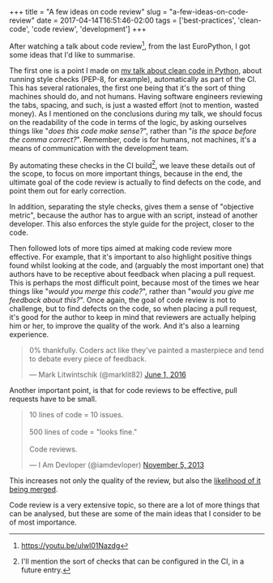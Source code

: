 +++
title = "A few ideas on code review"
slug = "a-few-ideas-on-code-review"
date = 2017-04-14T16:51:46-02:00
tags = ['best-practices', 'clean-code', 'code review', 'development']
+++

After watching a talk about code review[^1], from the last EuroPython, I
got some ideas that I\'d like to summarise.

The first one is a point I made on [my talk about clean code in
Python](link://slug/my-talk-europython-2016), about running style checks
(PEP-8, for example), automatically as part of the CI. This has several
rationales, the first one being that it\'s the sort of thing machines
should do, and not humans. Having software engineers reviewing the tabs,
spacing, and such, is just a wasted effort (not to mention, wasted
money). As I mentioned on the conclusions during my talk, we should
focus on the readability of the code in terms of the logic, by asking
ourselves things like \"*does this code make sense?*\", rather than
\"*is the space before the comma correct?*\". Remember, code is for
humans, not machines, it\'s a means of communication with the
development team.

By automating these checks in the CI build[^2], we leave these details
out of the scope, to focus on more important things, because in the end,
the ultimate goal of the code review is actually to find defects on the
code, and point them out for early correction.

In addition, separating the style checks, gives them a sense of
\"objective metric\", because the author has to argue with an script,
instead of another developer. This also enforces the style guide for the
project, closer to the code.

Then followed lots of more tips aimed at making code review more
effective. For example, that it\'s important to also highlight positive
things found whilst looking at the code, and (arguably the most
important one) that authors have to be receptive about feedback when
placing a pull request. This is perhaps the most difficult point,
because most of the times we hear things like \"*would you merge this
code?*\", rather than \"*would you give me feedback about this?*\". Once
again, the goal of code review is not to challenge, but to find defects
on the code, so when placing a pull request, it\'s good for the author
to keep in mind that reviewers are actually helping him or her, to
improve the quality of the work. And it\'s also a learning experience.

<blockquote class="twitter-tweet"><p lang="en" dir="ltr">0% thankfully. Coders act like they&#39;ve painted a masterpiece and tend to debate every piece of feedback.</p>&mdash; Mark Litwintschik (@marklit82) <a href="https://twitter.com/marklit82/status/737939325334237184?ref_src=twsrc%5Etfw">June 1, 2016</a></blockquote> <script async src="https://platform.twitter.com/widgets.js" charset="utf-8"></script>

Another important point, is that for code reviews to be effective, pull
requests have to be small.

<blockquote class="twitter-tweet"><p lang="en" dir="ltr">10 lines of code = 10 issues.<br><br>500 lines of code = &quot;looks fine.&quot;<br><br>Code reviews.</p>&mdash; I Am Devloper (@iamdevloper) <a href="https://twitter.com/iamdevloper/status/397664295875805184?ref_src=twsrc%5Etfw">November 5, 2013</a></blockquote> <script async src="https://platform.twitter.com/widgets.js" charset="utf-8"></script>

This increases not only the quality of the review, but also the
[likelihood of it being
merged](https://blog.jessfraz.com/post/analyzing-github-pull-request-data-with-big-query/).

Code review is a very extensive topic, so there are a lot of more things
that can be analysed, but these are some of the main ideas that I
consider to be of most importance.

[^1]: <https://youtu.be/uIwl01Nazdg>

[^2]: I\'ll mention the sort of checks that can be configured in the CI,
    in a future entry.
